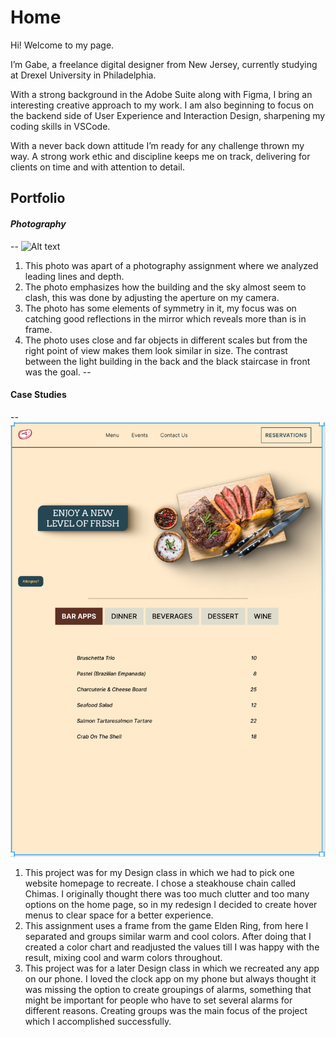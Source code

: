 
# Home
Hi! Welcome to my page.

I’m Gabe, a freelance digital designer from New Jersey, currently studying at Drexel University in Philadelphia. 

With a strong background in the Adobe Suite along with Figma, I bring an interesting creative approach to my work. I am also beginning to focus on the backend side of User Experience and Interaction Design, sharpening my coding skills in VSCode. 

With a never back down attitude I’m ready for any challenge thrown my way. A strong work ethic and discipline keeps me on track, delivering for clients on time and with attention to detail.


## **Portfolio** 
#### _Photography_ 
--
![Alt text](<../Photography IDM221/PE2_Ferreira_2Edited.jpeg>)
 
1. This photo was apart of a photography assignment where we analyzed leading lines and depth.
2. The photo emphasizes how the building and the sky almost seem to clash, this was done by adjusting the aperture on my camera.
3. The photo has some elements of symmetry in it, my focus was on catching good reflections in the mirror which reveals more than is in frame.
4. The photo uses close and far objects in different scales but from the right point of view makes them look similar in size. The contrast between the light building in the back and the black staircase in front was the goal.
--
 #### __Case Studies__
 --
 ![Alt text](Chimas-Portfolio-Page.png)

 1. This project was for my Design class in which we had to pick one website homepage to recreate. I chose a steakhouse chain called Chimas. I originally thought there was too much clutter and too many options on the home page, so in my redesign I decided to create hover menus to clear space for a better experience.
 2. This assignment uses a frame from the game Elden Ring, from here I separated and groups similar warm and cool colors. After doing that I created a color chart and readjusted the values till I was happy with the result, mixing cool and warm colors throughout.
 3. This project was for a later Design class in which we recreated any app on our phone. I loved the clock app on my phone but always thought it was missing the option to create groupings of alarms, something that might be important for people who have to set several alarms for different reasons. Creating groups was the main focus of the project which I accomplished successfully.


